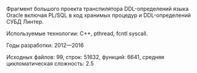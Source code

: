 Фрагмент большого проекта транспилятора DDL-определений языка Oracle включая
PL/SQL в код хранимых процедур и DDL-определений СУБД Линтер. 

Используемые технологии: С++, pthread, fcntl syscall.

Годы разработки: 2012&mdash;2016

Исходных файлов: 99, строк: 51632, функций: 6641, средняя цикломатическая сложность: 2.5 
